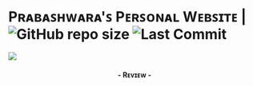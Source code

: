 # Pʀᴀʙᴀꜱʜᴡᴀʀᴀ'ꜱ Pᴇʀꜱᴏɴᴀʟ Wᴇʙꜱɪᴛᴇ | ![GitHub repo size](https://img.shields.io/github/repo-size/PrabashwaraX/Prabashwara.github.io?label=Repo%20Size) ![Last Commit](https://img.shields.io/github/last-commit/PrabashwaraX/Prabashwara.github.io?color=red&label=Last%20commit&logo=damantha&logoColor=green)

<img src="https://telegra.ph/file/4b4ad5233bfb13c52a57a.png">
<h4 align="center">- Rᴇᴠɪᴇᴡ -<h4>
  
##
